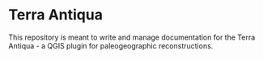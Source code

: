 # Terra Antiqua 
This repository is meant  to write and manage documentation for the Terra Antiqua - a QGIS plugin for paleogeographic reconstructions.
